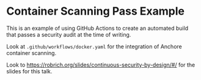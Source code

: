 Container Scanning Pass Example
===============================

This is an example of using GitHub Actions to create an automated build that passes a security audit at the time of writing.

Look at `.github/workflows/docker.yaml` for the integration of Anchore container scanning.

Look to https://robrich.org/slides/continuous-security-by-design/#/ for the slides for this talk.
